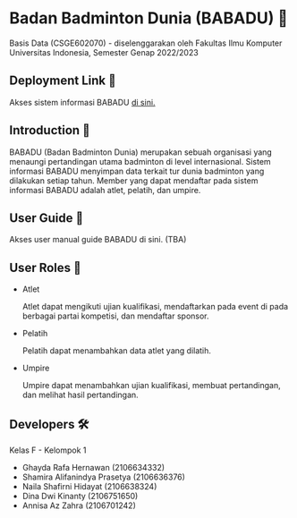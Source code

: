 # Badan Badminton Dunia (BABADU) 🏸

Basis Data (CSGE602070) - diselenggarakan oleh Fakultas Ilmu Komputer Universitas Indonesia, Semester Genap 2022/2023

## Deployment Link 🔗

Akses sistem informasi BABADU [di sini.](https://babadu-1.up.railway.app)

## Introduction 📌

BABADU (Badan Badminton Dunia) merupakan sebuah organisasi yang menaungi pertandingan utama badminton di level internasional. Sistem informasi BABADU menyimpan data terkait tur dunia badminton yang dilakukan setiap tahun. Member yang dapat mendaftar pada sistem informasi BABADU adalah atlet, pelatih, dan umpire.

## User Guide 📖

Akses user manual guide BABADU di sini. (TBA)

## User Roles 👤

* Atlet

  Atlet dapat mengikuti ujian kualifikasi, mendaftarkan pada event di pada berbagai partai kompetisi, dan mendaftar sponsor.

* Pelatih

  Pelatih dapat menambahkan data atlet yang dilatih.

* Umpire

  Umpire dapat menambahkan ujian kualifikasi, membuat pertandingan, dan melihat hasil pertandingan.


## Developers 🛠️

Kelas F - Kelompok 1

* Ghayda Rafa Hernawan (2106634332)
* Shamira Alifanindya Prasetya (2106636376)
* Naila Shafirni Hidayat (2106638324)
* Dina Dwi Kinanty (2106751650)
* Annisa Az Zahra (2106701242)